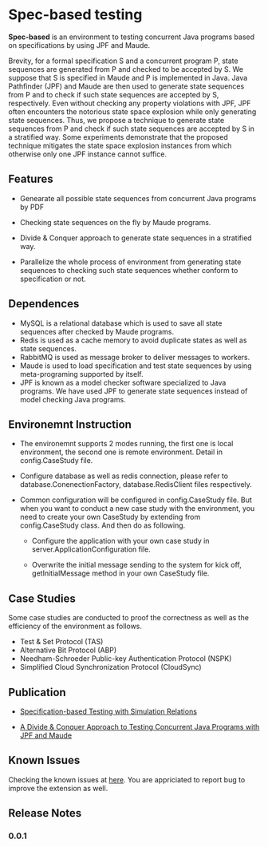# Spec-based testing
**Spec-based** is an environment to testing concurrent Java programs based on specifications by using JPF and Maude.

Brevity, for a formal specification S and a concurrent program P, state sequences are generated from P and checked to be accepted by S. We suppose that S is specified in Maude and P is implemented in Java. Java Pathfinder (JPF) and Maude are then used to generate state sequences from P and to check if such state sequences are accepted by S, respectively. Even without checking any property violations with JPF, JPF often encounters the notorious state space explosion while only generating state sequences. Thus, we propose a technique to generate state sequences from P and check if such state sequences are accepted by S in a stratified way. Some experiments demonstrate that the proposed technique mitigates the state space explosion instances from which otherwise only one JPF instance cannot suffice.

## Features
- Genearate all possible state sequences from concurrent Java programs by PDF

- Checking state sequences on the fly by Maude programs.

- Divide & Conquer approach to generate state sequences in a stratified way.

- Parallelize the whole process of environment from generating state sequences to checking such state sequences whether conform to specification or not.

## Dependences
- MySQL is a relational database which is used to save all state sequences after checked by Maude programs.
- Redis is used as a cache memory to avoid duplicate states as well as state sequences.
- RabbitMQ is used as message broker to deliver messages to workers.
- Maude is used to load specification and test state sequences by using meta-programing supported by itself.
- JPF is known as a model checker software specialized to Java programs. We have used JPF to generate state sequences instead of model checking Java programs.

## Environemnt Instruction
- The environemnt supports 2 modes running, the first one is local environment, the second one is remote environment. Detail in config.CaseStudy file.

- Configure database as well as redis connection, please refer to database.ConenectionFactory, database.RedisClient files respectively.

- Common configuration will be configured in config.CaseStudy file. But when you want to conduct a new case study with the environment, you need to create your own CaseStudy by extending from config.CaseStudy class. And then do as following.

    - Configure the application with your own case study in server.ApplicationConfiguration file.

    - Overwrite the initial message sending to the system for kick off, getInitialMessage method in your own CaseStudy file.

## Case Studies
Some case studies are conducted to proof the correctness as well as the efficiency of the environment as follows.
- Test & Set Protocol (TAS)
- Alternative Bit Protocol (ABP)
- Needham-Schroeder Public-key Authentication Protocol (NSPK)
- Simplified Cloud Synchronization Protocol (CloudSync)

## Publication
- [Specification-based Testing with Simulation Relations](http://ksiresearchorg.ipage.com/seke/seke19paper/seke19paper_27.pdf)

- [A Divide & Conquer Approach to Testing Concurrent Java Programs with JPF and Maude](https://link.springer.com/chapter/10.1007/978-3-030-41418-4_4)

## Known Issues

Checking the known issues at [here](https://github.com/minhcanh99/spec-based/issues). You are appriciated to report bug to improve the extension as well.

## Release Notes

### 0.0.1

